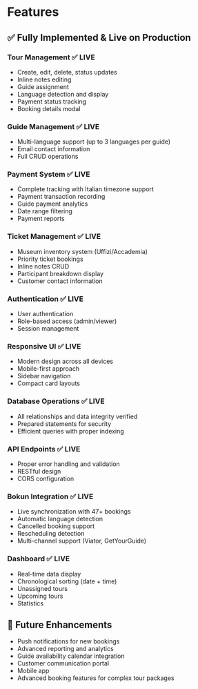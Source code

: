 # Features

## ✅ Fully Implemented & Live on Production

### Tour Management ✅ LIVE
- Create, edit, delete, status updates
- Inline notes editing
- Guide assignment
- Language detection and display
- Payment status tracking
- Booking details modal

### Guide Management ✅ LIVE
- Multi-language support (up to 3 languages per guide)
- Email contact information
- Full CRUD operations

### Payment System ✅ LIVE
- Complete tracking with Italian timezone support
- Payment transaction recording
- Guide payment analytics
- Date range filtering
- Payment reports

### Ticket Management ✅ LIVE
- Museum inventory system (Uffizi/Accademia)
- Priority ticket bookings
- Inline notes CRUD
- Participant breakdown display
- Customer contact information

### Authentication ✅ LIVE
- User authentication
- Role-based access (admin/viewer)
- Session management

### Responsive UI ✅ LIVE
- Modern design across all devices
- Mobile-first approach
- Sidebar navigation
- Compact card layouts

### Database Operations ✅ LIVE
- All relationships and data integrity verified
- Prepared statements for security
- Efficient queries with proper indexing

### API Endpoints ✅ LIVE
- Proper error handling and validation
- RESTful design
- CORS configuration

### Bokun Integration ✅ LIVE
- Live synchronization with 47+ bookings
- Automatic language detection
- Cancelled booking support
- Rescheduling detection
- Multi-channel support (Viator, GetYourGuide)

### Dashboard ✅ LIVE
- Real-time data display
- Chronological sorting (date + time)
- Unassigned tours
- Upcoming tours
- Statistics

## 🔄 Future Enhancements

- Push notifications for new bookings
- Advanced reporting and analytics
- Guide availability calendar integration
- Customer communication portal
- Mobile app
- Advanced booking features for complex tour packages

